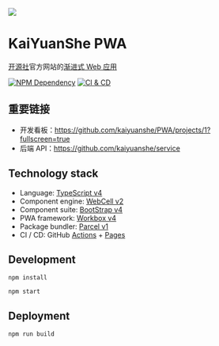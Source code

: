 ![](https://kaiyuanshe.cn/image/KaiYuanShe-logo.png)

# KaiYuanShe PWA

[开源社][1]官方网站的[渐进式 Web 应用][2]

[![NPM Dependency](https://david-dm.org/kaiyuanshe/PWA.svg)][3]
[![CI & CD](https://github.com/kaiyuanshe/PWA/workflows/CI%20&%20CD/badge.svg)][4]

## 重要链接

-   开发看板：https://github.com/kaiyuanshe/PWA/projects/1?fullscreen=true
-   后端 API：https://github.com/kaiyuanshe/service

## Technology stack

-   Language: [TypeScript v4][5]
-   Component engine: [WebCell v2][6]
-   Component suite: [BootStrap v4][7]
-   PWA framework: [Workbox v4][8]
-   Package bundler: [Parcel v1][9]
-   CI / CD: GitHub [Actions][10] + [Pages][11]

## Development

```shell
npm install

npm start
```

## Deployment

```shell
npm run build
```

[1]: https://kaiyuanshe.cn/
[2]: https://developer.mozilla.org/zh-CN/docs/Web/Progressive_web_apps
[3]: https://david-dm.org/kaiyuanshe/PWA
[4]: https://github.com/kaiyuanshe/PWA/actions
[5]: https://typescriptlang.org/
[6]: https://web-cell.dev/
[7]: https://getbootstrap.com/
[8]: https://developers.google.com/web/tools/workbox
[9]: https://parceljs.org/
[10]: https://github.com/features/actions
[11]: https://pages.github.com/
